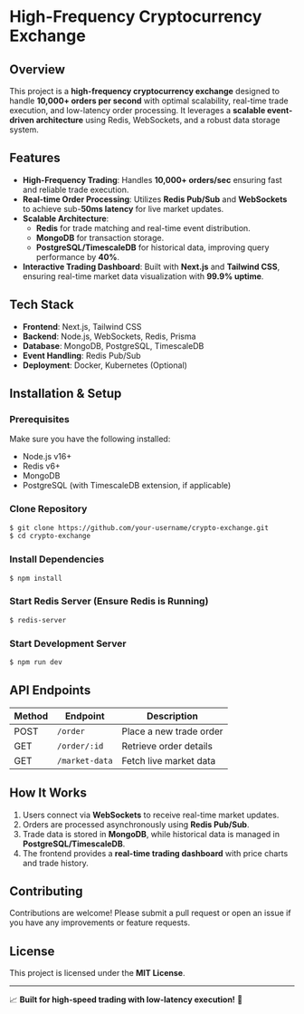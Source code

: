 #  High-Frequency Cryptocurrency Exchange

## Overview
This project is a **high-frequency cryptocurrency exchange** designed to handle **10,000+ orders per second** with optimal scalability, real-time trade execution, and low-latency order processing. It leverages a **scalable event-driven architecture** using Redis, WebSockets, and a robust data storage system.

## Features
- **High-Frequency Trading**: Handles **10,000+ orders/sec** ensuring fast and reliable trade execution.
- **Real-time Order Processing**: Utilizes **Redis Pub/Sub** and **WebSockets** to achieve sub-**50ms latency** for live market updates.
- **Scalable Architecture**:
  - **Redis** for trade matching and real-time event distribution.
  - **MongoDB** for transaction storage.
  - **PostgreSQL/TimescaleDB** for historical data, improving query performance by **40%**.
- **Interactive Trading Dashboard**: Built with **Next.js** and **Tailwind CSS**, ensuring real-time market data visualization with **99.9% uptime**.

## Tech Stack
- **Frontend**: Next.js, Tailwind CSS
- **Backend**: Node.js, WebSockets, Redis, Prisma
- **Database**: MongoDB, PostgreSQL, TimescaleDB
- **Event Handling**: Redis Pub/Sub
- **Deployment**: Docker, Kubernetes (Optional)

## Installation & Setup
### Prerequisites
Make sure you have the following installed:
- Node.js v16+
- Redis v6+
- MongoDB
- PostgreSQL (with TimescaleDB extension, if applicable)

### Clone Repository
```bash
$ git clone https://github.com/your-username/crypto-exchange.git
$ cd crypto-exchange
```

### Install Dependencies
```bash
$ npm install
```

### Start Redis Server (Ensure Redis is Running)
```bash
$ redis-server
```

### Start Development Server
```bash
$ npm run dev
```

## API Endpoints
| Method | Endpoint           | Description                   |
|--------|-------------------|-------------------------------|
| POST   | `/order`         | Place a new trade order      |
| GET    | `/order/:id`     | Retrieve order details       |
| GET    | `/market-data`   | Fetch live market data      |

## How It Works
1. Users connect via **WebSockets** to receive real-time market updates.
2. Orders are processed asynchronously using **Redis Pub/Sub**.
3. Trade data is stored in **MongoDB**, while historical data is managed in **PostgreSQL/TimescaleDB**.
4. The frontend provides a **real-time trading dashboard** with price charts and trade history.

## Contributing
Contributions are welcome! Please submit a pull request or open an issue if you have any improvements or feature requests.

## License
This project is licensed under the **MIT License**.

---
📈 **Built for high-speed trading with low-latency execution!** 🚀

